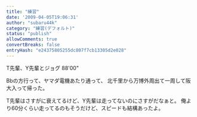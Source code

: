 ```yaml
---
title: "練習"
date: '2009-04-05T19:06:31'
author: "subaru44k"
category: "練習(デフォルト)"
status: "publish"
allowComments: true
convertBreaks: false
entryHash: "e24375805255dc807f7cb13305d2e028"
---
```

T先輩、Y先輩とジョグ
88'00"

Bbの方行って、ヤマダ電機あたり通って、
北千里から万博外周出て一周して阪大入って帰った。

T先輩はさすがに衰えてるけど、Y先輩は走ってないのにさすがだなぁと。
俺より60分くらい走ってるのもそうだけど、スピードも結構あったよ。
